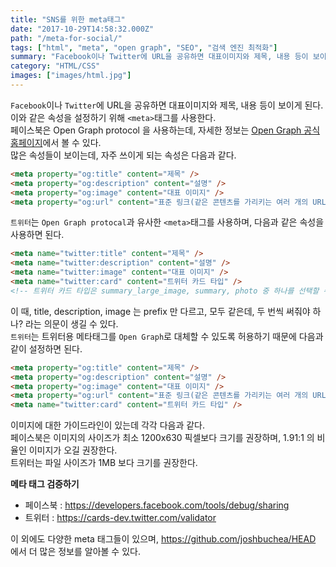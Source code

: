 ```yaml
---
title: "SNS를 위한 meta태그"
date: "2017-10-29T14:58:32.000Z"
path: "/meta-for-social/"
tags: ["html", "meta", "open graph", "SEO", "검색 엔진 최적화"]
summary: "Facebook이나 Twitter에 URL을 공유하면 대표이미지와 제목, 내용 등이 보이게 된다. 이와 같은 속성을 설정하기 위해 <meta>태그를 사용한다."
category: "HTML/CSS"
images: ["images/html.jpg"]
---
```


`Facebook`이나 `Twitter`에 URL을 공유하면 대표이미지와 제목, 내용 등이 보이게 된다.<br />
이와 같은 속성을 설정하기 위해 `<meta>`태그를 사용한다.<br />
페이스북은 Open Graph protocol 을 사용하는데, 자세한 정보는 [Open Graph 공식 홈페이지](http://ogp.me/)에서 볼 수 있다.<br />
많은 속성들이 보이는데, 자주 쓰이게 되는 속성은 다음과 같다.

```html
<meta property="og:title" content="제목" />
<meta property="og:description" content="설명" />
<meta property="og:image" content="대표 이미지" />
<meta property="og:url" content="표준 링크(같은 콘텐츠를 가리키는 여러 개의 URL 중 대표 URL)" />
```

`트위터`는 `Open Graph protocal`과 유사한 `<meta>`태그를 사용하며, 다음과 같은 속성을 사용하면 된다.

```html
<meta name="twitter:title" content="제목" />
<meta name="twitter:description" content="설명" />
<meta name="twitter:image" content="대표 이미지" />
<meta name="twitter:card" content="트위터 카드 타입" />
<!-- 트위터 카드 타입은 summary_large_image, summary, photo 중 하나를 선택할 수 있다. -->
```

이 때, title, description, image 는 prefix 만 다르고, 모두 같은데, 두 번씩 써줘야 하나? 라는 의문이 생길 수 있다.<br />
`트위터`는 트위터용 메타태그를 `Open Graph`로 대체할 수 있도록 허용하기 때문에 다음과 같이 설정하면 된다.

```html
<meta property="og:title" content="제목" />
<meta property="og:description" content="설명" />
<meta property="og:image" content="대표 이미지" />
<meta property="og:url" content="표준 링크(같은 콘텐츠를 가리키는 여러 개의 URL 중 대표 URL)" />
<meta name="twitter:card" content="트위터 카드 타입" />
```
이미지에 대한 가이드라인이 있는데 각각 다음과 같다.<br />
페이스북은 이미지의 사이즈가 최소 1200x630 픽셀보다 크기를 권장하며, 1.91:1 의 비율인 이미지가 오길 권장한다.<br />
트위터는 파일 사이즈가 1MB 보다 크기를 권장한다.

__메타 태그 검증하기__
- 페이스북 : https://developers.facebook.com/tools/debug/sharing
- 트위터 : https://cards-dev.twitter.com/validator

이 외에도 다양한 meta 태그들이 있으며, https://github.com/joshbuchea/HEAD 에서 더 많은 정보를 알아볼 수 있다.
